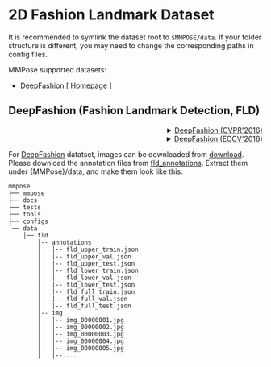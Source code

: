 # 2D Fashion Landmark Dataset

It is recommended to symlink the dataset root to `$MMPOSE/data`.
If your folder structure is different, you may need to change the corresponding paths in config files.

MMPose supported datasets:

- [DeepFashion](#deepfashion) \[ [Homepage](http://mmlab.ie.cuhk.edu.hk/projects/DeepFashion/LandmarkDetection.html) \]

## DeepFashion (Fashion Landmark Detection, FLD)

<!-- [DATASET] -->

<details>
<summary align="right"><a href="http://openaccess.thecvf.com/content_cvpr_2016/html/Liu_DeepFashion_Powering_Robust_CVPR_2016_paper.html">DeepFashion (CVPR'2016)</a></summary>

```bibtex
@inproceedings{liuLQWTcvpr16DeepFashion,
 author = {Liu, Ziwei and Luo, Ping and Qiu, Shi and Wang, Xiaogang and Tang, Xiaoou},
 title = {DeepFashion: Powering Robust Clothes Recognition and Retrieval with Rich Annotations},
 booktitle = {Proceedings of IEEE Conference on Computer Vision and Pattern Recognition (CVPR)},
 month = {June},
 year = {2016}
}
```

</details>

<!-- [DATASET] -->

<details>
<summary align="right"><a href="https://link.springer.com/chapter/10.1007/978-3-319-46475-6_15">DeepFashion (ECCV'2016)</a></summary>

```bibtex
@inproceedings{liuYLWTeccv16FashionLandmark,
 author = {Liu, Ziwei and Yan, Sijie and Luo, Ping and Wang, Xiaogang and Tang, Xiaoou},
 title = {Fashion Landmark Detection in the Wild},
 booktitle = {European Conference on Computer Vision (ECCV)},
 month = {October},
 year = {2016}
 }
```

</details>

For [DeepFashion](http://mmlab.ie.cuhk.edu.hk/projects/DeepFashion/LandmarkDetection.html) datatset, images can be downloaded from [download](http://mmlab.ie.cuhk.edu.hk/projects/DeepFashion/LandmarkDetection.html).
Please download the annotation files from [fld_annotations](https://download.openmmlab.com/mmpose/datasets/fld_annotations.tar).
Extract them under {MMPose}/data, and make them look like this:

```text
mmpose
├── mmpose
├── docs
├── tests
├── tools
├── configs
`── data
    │── fld
        │-- annotations
        │   │-- fld_upper_train.json
        │   |-- fld_upper_val.json
        │   |-- fld_upper_test.json
        │   │-- fld_lower_train.json
        │   |-- fld_lower_val.json
        │   |-- fld_lower_test.json
        │   │-- fld_full_train.json
        │   |-- fld_full_val.json
        │   |-- fld_full_test.json
        │-- img
        │   │-- img_00000001.jpg
        │   │-- img_00000002.jpg
        │   │-- img_00000003.jpg
        │   │-- img_00000004.jpg
        │   │-- img_00000005.jpg
        │   │-- ...
```
